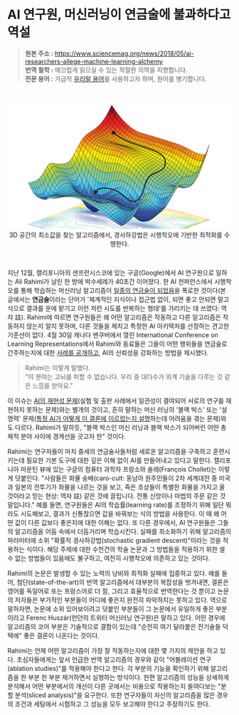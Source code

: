 # AI 연구원, 머신러닝이 연금술에 불과하다고 역설
> **원본 주소 :** https://www.sciencemag.org/news/2018/05/ai-researchers-allege-machine-learning-alchemy  
> **번역 철학 :** 매끄럽게 읽으실 수 있는 적절한 의역을 지향합니다.  
> **전문 용어 :** 가급적 <a href='http://taewan.kim/docs/ml_glossary/'>우리말 용어</a>를 사용하고자 하며, 원어를 병기합니다.  
<br>

<p align="center">
<img src='https://github.com/jehyunlee/texts/blob/master/AI_researchers_allege_that_machine_learning_is_alchemy/images/ma_0504_NID_alchemy_WEB.jpg'>  
  3D 공간의 최소값을 찾는 알고리즘에서, 경사하강법은 시행착오에 기반한 최적화를 수행한다.
</p>
<br>  

지난 12월, 캘리포니아의 샌프란시스코에 있는 구글(Google)에서 AI 연구원으로 일하는 Ali Rahimi가 날린 한 방에 박수세례가 40초간 이어졌다. 한 AI 컨퍼런스에서 시행착오를 통해 학습하는 머신러닝 알고리즘이 [일종의 연금술이 되었음](http://www.argmin.net/2017/12/05/kitchen-sinks/)을 폭로한 것이다(본 글에서는 **연금술**이라는 단어가 '체계적인 지식이나 접근법 없이, 되면 좋고 안되면 말고 식으로 결과를 운에 맡기고 이런 저런 시도를 반복하는 행태'를 가리키는 데 쓰였다: 역자 註). Rahimi에 따르면 연구원들은 왜 어떤 알고리즘은 작동하고 다른 알고리즘은 작동하지 않는지 알지 못하며, 다른 것들을 제치고 특정한 AI 아키텍처를 선정하는 견고한 기준선이 없다. 4월 30일 캐나다 밴쿠버에서 열린 International Conference on Learning Representations에서 Rahimi와 동료들은 그들이 어떤 행위들을 연금술로 간주하는지에 대한 [사례를 공개하고](https://openreview.net/forum?id=rJWF0Fywf), AI의 신뢰성을 강화하는 방법을 제시했다.  

> Rahimi는 이렇게 말했다.  
> "이 분야는 고뇌를 피할 수 없습니다. 우리 중 대다수가 외계 기술을 다루는 것 같은 느낌을 받아요."  

이 이슈는 [AI의 재현성 문제](http://science.sciencemag.org/content/359/6377/725)(실험 및 출판 사례에서 일관성이 결여되어 서로의 연구를 재현하지 못하는 문제)와는 별개의 것이고, 흔히 말하는 머신 러닝의 '블랙 박스' 또는 '설명력' 문제([특정 AI가 어떻게 이 결론에 이르렀는지 설명](http://science.sciencemag.org/content/357/6346/22)하는데 어려움을 겪는 문제)와도 다르다. Rahimi가 말하듯, "블랙 박스인 머신 러닝과 블랙 박스가 되어버린 어떤 총체적 분야 사이에 경계선을 긋고자 한" 것이다.  

Rahimi는 연구자들이 마치 중세의 연금술사들처럼 새로운 알고리즘을 구축하고 훈련시키는데 필요한 기본 도구에 대한 깊은 이해 없이 AI를 만들어내고 있다고 말한다. 캘리포니아 마운틴 뷰에 있는 구글의 컴퓨터 과학자 프랑소와 숄레(François Chollet)는 이렇게 덧붙인다. "사람들은 화물 숭배(caro-cult: 동남아 원주민들이 2차 세계대전 중 미국과 일본의 전투기가 화물을 나르는 것을 보고, 죽은 조상들이 특별한 화물을 가지고 올 것이라고 믿는 현상: 역자 註) 같은 것에 끌립니다. 전통 신앙이나 마법의 주문 같은 것 말입니다." 예를 들면, 연구원들은 AI의 학습률(learning rate)를 조정하기 위해 일단 뭐라도 시도해보고, 결과가 신통찮으면 값을 바꿔보는 식의 방법을 사용한다. 이 때 왜 어떤 값이 다른 값보다 좋은지에 대한 이해는 없다. 또 다른 경우에서, AI 연구원들은 그들의 알고리즘을 어둠 속에서 더듬거리며 학습시킨다. 실패를 최소화하기 위해 알고리즘의 파라미터에 소위 "확률적 경사하강법(stochastic gradient descent)"이라는 것을 적용하는 식이다. 해당 주제에 대한 수천건의 학술 논문과 그 방법들을 적용하기 위한 셀 수 없는 방법들이 있음에도 불구하고, 여전히 시행착오에 의존하고 있는 것이다.  

Rahimi의 논문은 발생할 수 있는 노력의 낭비와 최적화 실패에 집중하고 있다. 예를 들어, 첨단(state-of-the-art)의 번역 알고리즘에서 대부분의 복잡성을 벗겨내면, 결론은 영어를 독일어로 또는 프랑스어로 더 잘, 그리고 효율적으로 번역한다는 것 뿐이고 논문의 저자들은 부가적인 부분들이 어디에 좋은지 완전히 파악하지는 못하고 있다. 역으로 말하자면, 논문에 소위 있어보이려고 덧붙인 부분들이 그 논문에서 유일하게 좋은 부분이라고 Ferenc Huszár(런던의 트위터 머신러닝 연구원)은 말하고 있다. 어떤 경우에 알고리즘의 코어 부분은 기술적으로 결함이 있는데 "순전히 여기 달라붙은 잔기술들 덕택에" 좋은 결론이 나온다는 것이다.  

Rahimi는 언제 어떤 알고리즘이 가장 잘 작동하는지에 대한 몇 가지의 제안을 하고 있다. 초심자들에게는 앞서 언급한 번역 알고리즘의 경우와 같이 "어블레이션 연구(ablation studies)"를 적용해야 한다고 한다. 각 부분의 기능을 확인하기 위해 알고리즘을 한 부분 한 부분 제거하면서 실행하는 방식이다. 한편 알고리즘의 성능을 상세하게 분석해서 어떤 부분에서의 개선이 다른 곳에서는 비용으로 작용하는지 들여다보는 "분할 분석(sliced analysis)"을 요구한다. 또한 연구자들이 자신의 알고리즘을 많은 경우의 조건과 세팅에서 시험하고 그 성능을 모두 보고해야 한다고 주장하기도 한다.  



